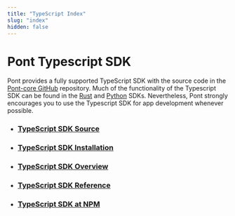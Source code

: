 ```yaml
---
title: "TypeScript Index"
slug: "index"
hidden: false
---
```


# Pont Typescript SDK

Pont provides a fully supported TypeScript SDK with the source code in the [Pont-core GitHub](https://github.com/aptos-labs/pont-core/tree/main/ecosystem/typescript/sdk) repository. Much of the functionality of the Typescript SDK can be found in the [Rust](../rust-sdk.md) and [Python](../python-sdk.md) SDKs. Nevertheless, Pont strongly encourages you to use the Typescript SDK for app development whenever possible.

- ### [TypeScript SDK Source](https://github.com/aptos-labs/pont-core/tree/main/ecosystem/typescript/sdk)
- ### [TypeScript SDK Installation](typescript-sdk.md)
- ### [TypeScript SDK Overview](typescript-sdk-overview.md)
- ### [TypeScript SDK Reference](https://aptos-labs.github.io/ts-sdk-doc/)
- ### [TypeScript SDK at NPM](https://www.npmjs.com/package/pont)
